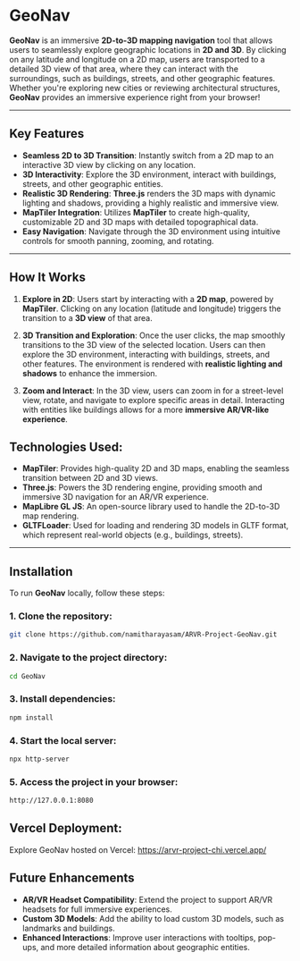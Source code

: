 # **GeoNav**

**GeoNav** is an immersive **2D-to-3D mapping navigation** tool that allows users to seamlessly explore geographic locations in **2D and 3D**. By clicking on any latitude and longitude on a 2D map, users are transported to a detailed 3D view of that area, where they can interact with the surroundings, such as buildings, streets, and other geographic features. Whether you're exploring new cities or reviewing architectural structures, **GeoNav** provides an immersive experience right from your browser!

---

## **Key Features**

- **Seamless 2D to 3D Transition**: Instantly switch from a 2D map to an interactive 3D view by clicking on any location.
- **3D Interactivity**: Explore the 3D environment, interact with buildings, streets, and other geographic entities.
- **Realistic 3D Rendering**: **Three.js** renders the 3D maps with dynamic lighting and shadows, providing a highly realistic and immersive view.
- **MapTiler Integration**: Utilizes **MapTiler** to create high-quality, customizable 2D and 3D maps with detailed topographical data.
- **Easy Navigation**: Navigate through the 3D environment using intuitive controls for smooth panning, zooming, and rotating.

---

## **How It Works**

1. **Explore in 2D**: Users start by interacting with a **2D map**, powered by **MapTiler**. Clicking on any location (latitude and longitude) triggers the transition to a **3D view** of that area.

2. **3D Transition and Exploration**: Once the user clicks, the map smoothly transitions to the 3D view of the selected location. Users can then explore the 3D environment, interacting with buildings, streets, and other features. The environment is rendered with **realistic lighting and shadows** to enhance the immersion.

3. **Zoom and Interact**: In the 3D view, users can zoom in for a street-level view, rotate, and navigate to explore specific areas in detail. Interacting with entities like buildings allows for a more **immersive AR/VR-like experience**.

## **Technologies Used**:
- **MapTiler**: Provides high-quality 2D and 3D maps, enabling the seamless transition between 2D and 3D views.
- **Three.js**: Powers the 3D rendering engine, providing smooth and immersive 3D navigation for an AR/VR experience.
- **MapLibre GL JS**: An open-source library used to handle the 2D-to-3D map rendering.
- **GLTFLoader**: Used for loading and rendering 3D models in GLTF format, which represent real-world objects (e.g., buildings, streets).

---

## **Installation**

To run **GeoNav** locally, follow these steps:

### **1. Clone the repository**:
```bash
git clone https://github.com/namitharayasam/ARVR-Project-GeoNav.git
```

### **2. Navigate to the project directory**:
```bash
cd GeoNav
```

### **3. Install dependencies**:
```bash
npm install
```
### **4.  Start the local server**:
```bash
npx http-server
```
### **5.  Access the project in your browser**:
```bash
http://127.0.0.1:8080
```

## Vercel Deployment:
Explore GeoNav hosted on Vercel: https://arvr-project-chi.vercel.app/

## **Future Enhancements**
- **AR/VR Headset Compatibility**: Extend the project to support AR/VR headsets for full immersive experiences.
- **Custom 3D Models**: Add the ability to load custom 3D models, such as landmarks and buildings.
- **Enhanced Interactions**: Improve user interactions with tooltips, pop-ups, and more detailed information about geographic entities.
